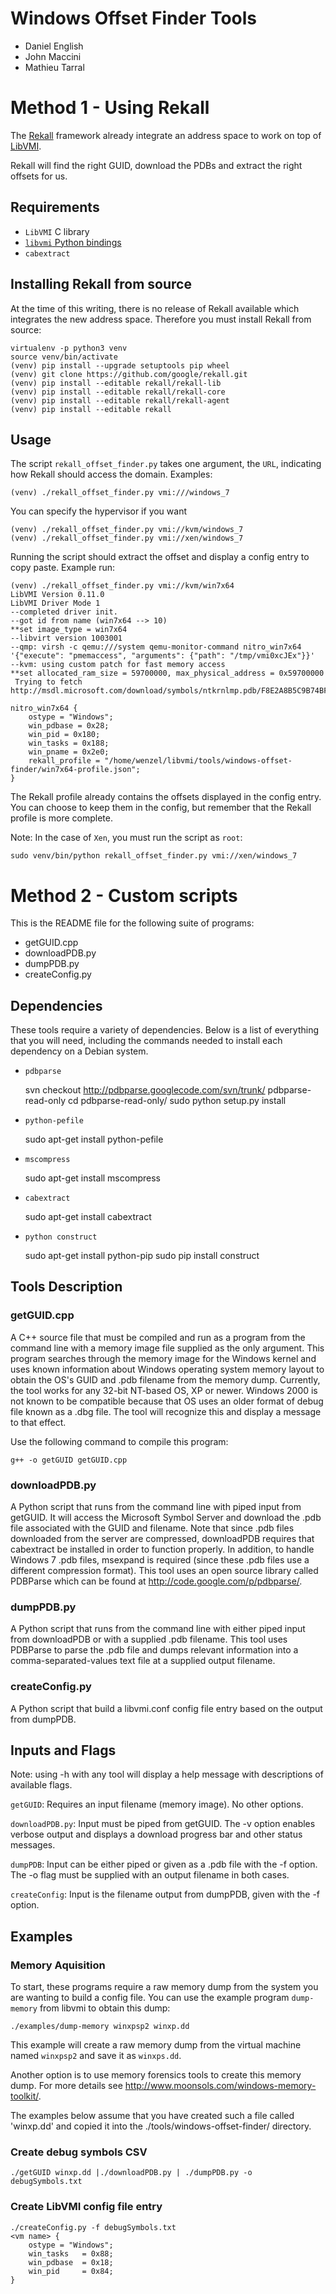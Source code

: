 # Windows Offset Finder Tools
- Daniel English
- John Maccini
- Mathieu Tarral

# Method 1 - Using Rekall

The [Rekall](https://github.com/google/rekall) framework already integrate an
address space to work on top of [LibVMI](https://github.com/libvmi/libvmi).

Rekall will find the right GUID, download the PDBs and extract the right offsets for us.

## Requirements

- `LibVMI` C library
- [`libvmi` Python bindings](https://github.com/libvmi/python)
- `cabextract`

## Installing Rekall from source

At the time of this writing, there is no release of Rekall available which integrates
the new address space. Therefore you must install Rekall from source:

    virtualenv -p python3 venv
    source venv/bin/activate
    (venv) pip install --upgrade setuptools pip wheel
    (venv) git clone https://github.com/google/rekall.git
    (venv) pip install --editable rekall/rekall-lib
    (venv) pip install --editable rekall/rekall-core
    (venv) pip install --editable rekall/rekall-agent
    (venv) pip install --editable rekall

## Usage

The script `rekall_offset_finder.py` takes one argument, the `URL`, indicating how
Rekall should access the domain.
Examples:

    (venv) ./rekall_offset_finder.py vmi:///windows_7

You can specify the hypervisor if you want

    (venv) ./rekall_offset_finder.py vmi://kvm/windows_7
    (venv) ./rekall_offset_finder.py vmi://xen/windows_7


Running the script should extract the offset and display a config entry to copy paste.
Example run:


    (venv) ./rekall_offset_finder.py vmi://kvm/win7x64
    LibVMI Version 0.11.0
    LibVMI Driver Mode 1
    --completed driver init.
    --got id from name (win7x64 --> 10)
    **set image_type = win7x64
    --libvirt version 1003001
    --qmp: virsh -c qemu:///system qemu-monitor-command nitro_win7x64 '{"execute": "pmemaccess", "arguments": {"path": "/tmp/vmi0xcJEx"}}'
    --kvm: using custom patch for fast memory access
    **set allocated_ram_size = 59700000, max_physical_address = 0x59700000
     Trying to fetch http://msdl.microsoft.com/download/symbols/ntkrnlmp.pdb/F8E2A8B5C9B74BF4A6E4A48F180099942/ntkrnlmp.pdb

    nitro_win7x64 {
        ostype = "Windows";
        win_pdbase = 0x28;
        win_pid = 0x180;
        win_tasks = 0x188;
        win_pname = 0x2e0;
        rekall_profile = "/home/wenzel/libvmi/tools/windows-offset-finder/win7x64-profile.json";
    }


The Rekall profile already contains the offsets displayed in the config entry.
You can choose to keep them in the config, but remember that the Rekall profile
is more complete.


Note: In the case of `Xen`, you must run the script as `root`:

    sudo venv/bin/python rekall_offset_finder.py vmi://xen/windows_7

# Method 2 - Custom scripts

This is the README file for the following suite of programs:
- getGUID.cpp
- downloadPDB.py
- dumpPDB.py
- createConfig.py


## Dependencies

These tools require a variety of dependencies.  Below is a list of everything
that you will need, including the commands needed to install each dependency
on a Debian system.

- `pdbparse`


    svn checkout http://pdbparse.googlecode.com/svn/trunk/ pdbparse-read-only
    cd pdbparse-read-only/
    sudo python setup.py install

- `python-pefile`


    sudo apt-get install python-pefile

- `mscompress`


    sudo apt-get install mscompress

- `cabextract`


    sudo apt-get install cabextract

- `python construct`


    sudo apt-get install python-pip
    sudo pip install construct


## Tools Description


### getGUID.cpp

A C++ source file that must be compiled and run as a program from the
command line with a memory image file supplied as the only argument. This
program searches through the memory image for the Windows kernel and uses
known information about Windows operating system memory layout to obtain the
OS's GUID and .pdb filename from the memory dump. Currently, the tool works
for any 32-bit NT-based OS, XP or newer. Windows 2000 is not known to be
compatible because that OS uses an older format of debug file known as a .dbg
file. The tool will recognize this and display a message to that effect.

Use the following command to compile this program:

    g++ -o getGUID getGUID.cpp

### downloadPDB.py

A Python script that runs from the command line with piped input from
getGUID.  It will access the Microsoft Symbol Server and download the
.pdb file associated with the GUID and filename.  Note that since .pdb
files downloaded from the server are compressed, downloadPDB requires
that cabextract be installed in order to function properly. In addition,
to handle Windows 7 .pdb files, msexpand is required (since these .pdb
files use a different compression format). This tool uses an open source
library called PDBParse which can be found at
http://code.google.com/p/pdbparse/.

### dumpPDB.py

A Python script that runs from the command line with either piped input
from downloadPDB or with a supplied .pdb filename. This tool uses PDBParse
to parse the .pdb file and dumps relevant information into a
comma-separated-values text file at a supplied output filename.

### createConfig.py

A Python script that build a libvmi.conf config file entry based on
the output from dumpPDB.


## Inputs and Flags

Note: using -h with any tool will display a help message with descriptions of
available flags.

`getGUID`: Requires an input filename (memory image). No other options.

`downloadPDB.py`: Input must be piped from getGUID.  The -v option enables
verbose output and displays a download progress bar and other status messages.

`dumpPDB`: Input can be either piped or given as a .pdb file with the -f option.
The -o flag must be supplied with an output filename in both cases.

`createConfig`: Input is the filename output from dumpPDB, given with the -f
option.


## Examples

### Memory Aquisition

To start, these programs require a raw memory dump from the system you are
wanting to build a config file.  You can use the example program `dump-memory`
from libvmi to obtain this dump:

    ./examples/dump-memory winxpsp2 winxp.dd

This example will create a raw memory dump from the virtual machine named
`winxpsp2` and save it as `winxps.dd`.

Another option is to use memory forensics tools to create this memory dump.
For more details see http://www.moonsols.com/windows-memory-toolkit/.

The examples below assume that you have created such a file called 'winxp.dd'
and copied it into the ./tools/windows-offset-finder/ directory.

### Create debug symbols CSV

    ./getGUID winxp.dd |./downloadPDB.py | ./dumpPDB.py -o debugSymbols.txt

### Create LibVMI config file entry

    ./createConfig.py -f debugSymbols.txt
    <vm name> {
        ostype = "Windows";
        win_tasks   = 0x88;
        win_pdbase  = 0x18;
        win_pid     = 0x84;
    }
